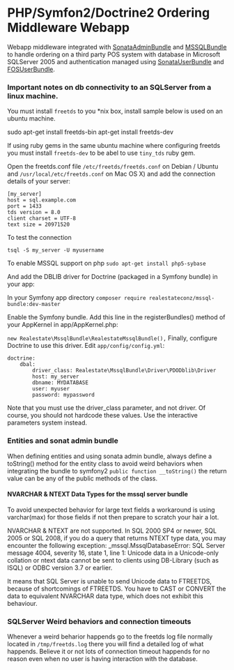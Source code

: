 # PHP/Symfon2/Doctrine2 Ordering Middleware Webapp
Webapp middleware integrated with [SonataAdminBundle](https://github.com/sonata-project/SonataAdminBundle) and [MSSQLBundle](https://github.com/realestateconz/MssqlBundle) to handle ordering on a third party POS system with database in Microsoft SQLServer 2005 and authentication managed using [SonataUserBundle](https://github.com/sonata-project/SonataUserBundle) and [FOSUserBundle](https://github.com/FriendsOfSymfony/FOSUserBundle).


### Important notes on db connectivity to an SQLServer from a linux machine.

You must install `freetds` to you *nix box, install sample below is used on an ubuntu machine.

sudo apt-get install freetds-bin
apt-get install freetds-dev


If using ruby gems in the same ubuntu machine where configuring freetds you must install `freetds-dev` to be abel to use `tiny_tds` ruby gem.

Open the freetds.conf file `/etc/freetds/freetds.conf` on Debian / Ubuntu and `/usr/local/etc/freetds.conf` on Mac OS X) and add the connection details of your server:

```
[my_server]
host = sql.example.com
port = 1433
tds version = 8.0
client charset = UTF-8
text size = 20971520
```

To test the connection

`tsql -S my_server -U myusername`


To enable MSSQL support on php
`sudo apt-get install php5-sybase`

And add the DBLIB driver for Doctrine (packaged in a Symfony bundle) in your app:

In your Symfony app directory
`composer require realestateconz/mssql-bundle:dev-master`

Enable the Symfony bundle. Add this line in the registerBundles() method of your AppKernel in app/AppKernel.php:

`new Realestate\MssqlBundle\RealestateMssqlBundle(),`
Finally, configure Doctrine to use this driver. Edit `app/config/config.yml`:

```
doctrine:
    dbal:
        driver_class: Realestate\MssqlBundle\Driver\PDODblib\Driver
        host: my_server
        dbname: MYDATABASE
        user: myuser
        password: mypassword
```
        
Note that you must use the driver_class parameter, and not driver. Of course, you should not hardcode these values. Use the interactive parameters system instead.

### Entities and sonat admin bundle

When defining entities and using sonata admin bundle, always define a toString() method for the entity class to avoid weird behaviors when integrating the bundle to symfony2 
`public function __toString()` the return value can be any of the public methods of the class.
 
#### NVARCHAR & NTEXT Data Types for the mssql server bundle

To avoid unexpected behavior for large text fields a workaround is using varchar(max) for those fields if not then prepare to scratch your hair a lot.

NVARCHAR & NTEXT are not supported. In SQL 2000 SP4 or newer, SQL 2005 or SQL 2008, if you do a query that returns NTEXT type data, you may encounter the following exception: _mssql.MssqlDatabaseError: SQL Server message 4004, severity 16, state 1, line 1: Unicode data in a Unicode-only collation or ntext data cannot be sent to clients using DB-Library (such as ISQL) or ODBC version 3.7 or earlier.

It means that SQL Server is unable to send Unicode data to FTREETDS, because of shortcomings of FTREETDS. You have to CAST or CONVERT the data to equivalent NVARCHAR data type, which does not exhibit this behaviour.


### SQLServer Weird behaviors and connection timeouts

Whenever a weird beharior happends go to the freetds log file normally located in `/tmp/freetds.log` there you will find a detailed log of what happends. Believe it or not lots of connection timeout happends for no reason even when no user is having interaction with the database.

